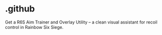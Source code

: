 # .github
Get a R6S Aim Trainer and Overlay Utility – a clean visual assistant for recoil control in Rainbow Six Siege.
